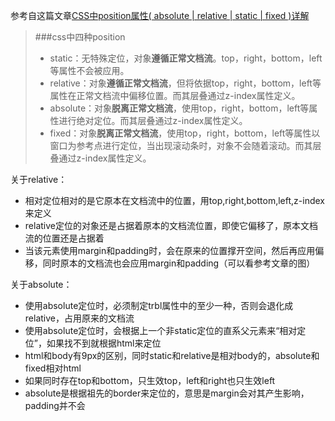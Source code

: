 参考自这篇文章[CSS中position属性( absolute | relative | static | fixed )详解](https://blog.csdn.net/chen_zw/article/details/8741365)
> ###css中四种position
>+ static：无特殊定位，对象**遵循正常文档流**。top，right，bottom，left等属性不会被应用。
>+ relative：对象**遵循正常文档流**，但将依据top，right，bottom，left等属性在正常文档流中偏移位置。而其层叠通过z-index属性定义。
>+ absolute：对象**脱离正常文档流**，使用top，right，bottom，left等属性进行绝对定位。而其层叠通过z-index属性定义。
>+ fixed：对象**脱离正常文档流**，使用top，right，bottom，left等属性以窗口为参考点进行定位，当出现滚动条时，对象不会随着滚动。而其层叠通过z-index属性定义。

关于relative：
+ 相对定位相对的是它原本在文档流中的位置，用top,right,bottom,left,z-index来定义
+ relative定位的对象还是占据着原本的文档流位置，即使它偏移了，原本文档流的位置还是占据着
+ 当该元素使用margin和padding时，会在原来的位置撑开空间，然后再应用偏移，同时原本的文档流也会应用margin和padding（可以看参考文章的图）

关于absolute：
+ 使用absolute定位时，必须制定trbl属性中的至少一种，否则会退化成relative，占用原来的文档流
+ 使用absolute定位时，会根据上一个非static定位的直系父元素来“相对定位”，如果找不到就根据html来定位
+ html和body有9px的区别，同时static和relative是相对body的，absolute和fixed相对html
+ 如果同时存在top和bottom，只生效top，left和right也只生效left
+ absolute是根据祖先的border来定位的，意思是margin会对其产生影响，padding并不会